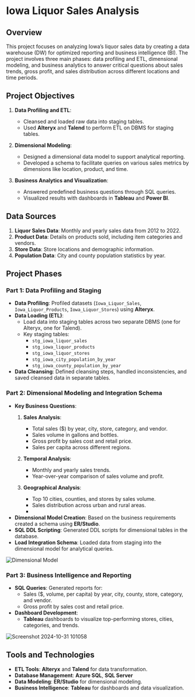 # Iowa Liquor Sales Analysis

## Overview
This project focuses on analyzing Iowa’s liquor sales data by creating a data warehouse (DW) for optimized reporting and business intelligence (BI). The project involves three main phases: data profiling and ETL, dimensional modeling, and business analytics to answer critical questions about sales trends, gross profit, and sales distribution across different locations and time periods.

## Project Objectives
1. **Data Profiling and ETL**:
   - Cleansed and loaded raw data into staging tables.
   - Used **Alteryx** and **Talend** to perform ETL on DBMS for staging tables.

2. **Dimensional Modeling**:
   - Designed a dimensional data model to support analytical reporting.
   - Developed a schema to facilitate queries on various sales metrics by dimensions like location, product, and time.

3. **Business Analytics and Visualization**:
   - Answered predefined business questions through SQL queries.
   - Visualized results with dashboards in **Tableau** and **Power BI**.

## Data Sources
1. **Liquor Sales Data**: Monthly and yearly sales data from 2012 to 2022.
2. **Product Data**: Details on products sold, including item categories and vendors.
3. **Store Data**: Store locations and demographic information.
4. **Population Data**: City and county population statistics by year.

## Project Phases

### Part 1: Data Profiling and Staging
   - **Data Profiling**: Profiled datasets (`Iowa_Liquor_Sales`, `Iowa_Liquor_Products`, `Iowa_Liquor_Stores`) using **Alteryx**.
   - **Data Loading (ETL)**: 
     - Load data into staging tables across two separate DBMS (one for Alteryx, one for Talend).
     - Key staging tables:
       - `stg_iowa_liquor_sales`
       - `stg_iowa_liquor_products`
       - `stg_iowa_liquor_stores`
       - `stg_iowa_city_population_by_year`
       - `stg_iowa_county_population_by_year`
   - **Data Cleansing**: Defined cleansing steps, handled inconsistencies, and saved cleansed data in separate tables.

### Part 2: Dimensional Modeling and Integration Schema
   - **Key Business Questions**:
      1. **Sales Analysis**:
         - Total sales ($) by year, city, store, category, and vendor.
         - Sales volume in gallons and bottles.
         - Gross profit by sales cost and retail price.
         - Sales per capita across different regions.
      
      2. **Temporal Analysis**:
         - Monthly and yearly sales trends.
         - Year-over-year comparison of sales volume and profit.
      
      3. **Geographical Analysis**:
         - Top 10 cities, counties, and stores by sales volume.
         - Sales distribution across urban and rural areas.
         - 
   - **Dimensional Model Creation**: Based on the business requirements created a schema using **ER/Studio**.
   - **SQL DDL Scripting**: Generated DDL scripts for dimensional tables in the database.
   - **Load Integration Schema**: Loaded data from staging into the dimensional model for analytical queries.
     
![Dimensional Model](https://github.com/user-attachments/assets/f4b7dd90-4f89-4191-8615-d31e23a486f8)

### Part 3: Business Intelligence and Reporting           
   - **SQL Queries**: Generated reports for:
     - Sales ($, volume, per capita) by year, city, county, store, category, and vendor.
     - Gross profit by sales cost and retail price.
   - **Dashboard Development**:
     - **Tableau** dashboards to visualize top-performing stores, cities, categories, and trends.

![Screenshot 2024-10-31 101058](https://github.com/user-attachments/assets/1c3bcd71-f633-4a07-852b-f63207138655)

## Tools and Technologies
- **ETL Tools**: **Alteryx** and **Talend** for data transformation.
- **Database Management**: **Azure SQL**, **SQL Server**
- **Data Modeling**: **ER/Studio** for dimensional modeling.
- **Business Intelligence**: **Tableau** for dashboards and data visualization.


